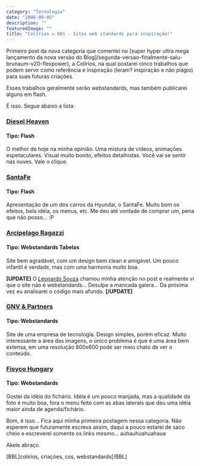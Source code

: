 ```yaml
---
category: "Tecnologia"
date: "2006-09-05"
description: ""
featuredImage: ""
title: "Colírios v.001 - Sites web standards para inspiração!"
---
```


Primeiro post da nova categoria que comentei no [super hyper ultra mega lançamento da nova versão do Blog]/segunda-versao-finalmente-saiu-brunaum-v20-flexpower), a Colírios, na qual postarei cinco trabalhos que podem servir como referência e inspiração (leram? inspiração e não plágio) para suas futuras criações.

Esses trabalhos geralmente serão webstandards, mas também publicarei alguns em flash.

É isso. Segue abaixo a lista:

### [Diesel Heaven](http://www.diesel.com/campaigns/aw06/ "Ver o site da Diesel Heaven")

#### Tipo: Flash

O melhor de hoje na minha opinião. Uma mistura de vídeos, animações espetaculares. Visual muito bonito, efeitos detalhistas. Você vai se sentir nas nuves. Vale o clique.

### [SantaFe](http://newsantafe.hyundai-motor.com/index_sub.html "Ver o site do SantaFe")

#### Tipo: Flash

Apresentação de um dos carros da Hyundai, o SantaFe. Muito bom os efeitos, bela idéia, os menus, etc. Me deu até vontade de comprar um, pena que não posso... :P

### [Arcipelago Ragazzi](http://www.arcipelagoragazzi.it/html/chi_siamo.php)

#### Tipo: Webstandards Tabelas

Site bem agradável, com um design bem clean e amigável. Um pouco infantil é verdade, mas com uma harmonia muito boa.

**\[UPDATE\]** O [Leonardo Souza](http://www.teamdesign.com.br/ "Ver o site do Leonardo Souza") chamou minha atenção no post e realmente vi que o site não é webstandards... Desulpe a mancada galera... Da próxima vez eu analisarei o código mais afundo. **\[/UPDATE\]**

### [GNV & Partners](http://www.gnvpartners.com/web/category/portfolio/)

#### Tipo: Webstandards

Site de uma empresa de tecnologia. Design simples, porém eficaz. Muito interessante a área das imagens, o único problema é que é uma área bem extensa, em uma resolução 800x600 pode ser meio chato de ver o conteúdo.

### [Fisyco Hungary](http://www.fisyco.com/hungary/)

#### Tipo: Webstandards

Gostei da idéia do fichário. Idéia é um pouco manjada, mas a qualidade da foto é muito boa, fora o menu feito com as abas laterais que deu uma idéia maior ainda de agenda/fichário.

Bom, é isso... Fica aqui minha primeira postagem nessa categoria. Não esperem que futuramente escreva assim, daqui a pouco estarei de saco cheio e escreverei somente os links mesmo... auhauhuahuahaua

Akele abraço.

\[BBL\]colírios, criações, css, webstandards\[/BBL\]
